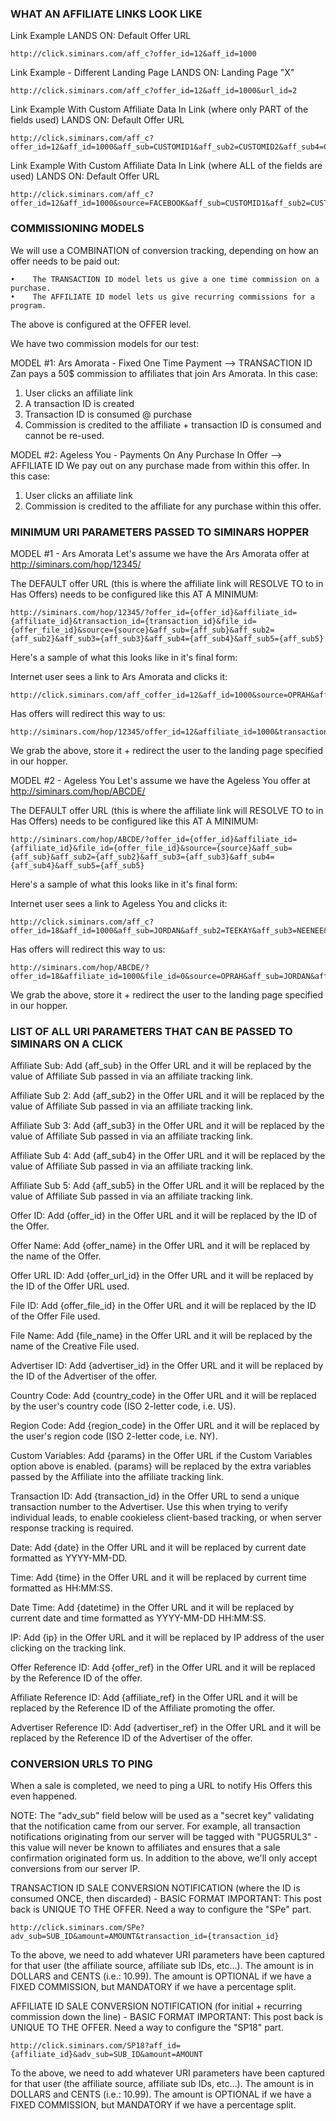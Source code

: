 ### WHAT AN AFFILIATE LINKS LOOK LIKE

Link Example 
LANDS ON: Default Offer URL
```
http://click.siminars.com/aff_c?offer_id=12&aff_id=1000
```
Link Example - Different Landing Page
LANDS ON: Landing Page "X" 
```
http://click.siminars.com/aff_c?offer_id=12&aff_id=1000&url_id=2
```
Link Example With Custom Affiliate Data In Link (where only PART of the fields used)
LANDS ON: Default Offer URL
```
http://click.siminars.com/aff_c?offer_id=12&aff_id=1000&aff_sub=CUSTOMID1&aff_sub2=CUSTOMID2&aff_sub4=CUSTOMID4
```
Link Example With Custom Affiliate Data In Link (where ALL of the fields are used)
LANDS ON: Default Offer URL
```
http://click.siminars.com/aff_c?offer_id=12&aff_id=1000&source=FACEBOOK&aff_sub=CUSTOMID1&aff_sub2=CUSTOMID2&aff_sub3=CUSTOMID3&aff_sub4=CUSTOMID4&aff_sub5=CUSTOMID5
```

### COMMISSIONING MODELS
We will use a COMBINATION of conversion tracking, depending on how an offer needs to be paid out: 

    •    The TRANSACTION ID model lets us give a one time commission on a purchase.
    •    The AFFILIATE ID model lets us give recurring commissions for a program. 

The above is configured at the OFFER level. 

We have two commission models for our test: 

MODEL #1: Ars Amorata - Fixed One Time Payment --> TRANSACTION ID
Zan pays a 50$ commission to affiliates that join Ars Amorata. In this case: 
1) User clicks an affiliate link
2) A transaction ID is created
3) Transaction ID is consumed @ purchase
4) Commission is credited to the affiliate + transaction ID is consumed and cannot be re-used.

MODEL #2: Ageless You - Payments On Any Purchase In Offer --> AFFILIATE ID
We pay out on any purchase made from within this offer. In this case: 
1) User clicks an affiliate link
2) Commission is credited to the affiliate for any purchase within this offer.

### MINIMUM URI PARAMETERS PASSED TO SIMINARS HOPPER

MODEL #1 - Ars Amorata
Let's assume we have the Ars Amorata offer at http://siminars.com/hop/12345/ 

The DEFAULT offer URL (this is where the affiliate link will RESOLVE TO to in Has Offers) needs to be configured like this AT A MINIMUM:
```
http://siminars.com/hop/12345/?offer_id={offer_id}&affiliate_id={affiliate_id}&transaction_id={transaction_id}&file_id={offer_file_id}&source={source}&aff_sub={aff_sub}&aff_sub2={aff_sub2}&aff_sub3={aff_sub3}&aff_sub4={aff_sub4}&aff_sub5={aff_sub5}
```

Here's a sample of what this looks like in it's final form: 

Internet user sees a link to Ars Amorata and clicks it:
```
http://click.siminars.com/aff_coffer_id=12&aff_id=1000&source=OPRAH&aff_sub=PIYUSH&aff_sub2=MONEET&aff_sub3=NEERAJ&aff_sub4=THOMAS&aff_sub5=BHARAT
```

Has offers will redirect this way to us: 
```
http://siminars.com/hop/12345/offer_id=12&affiliate_id=1000&transaction_id=1026fd3bd1b5f32bc6af6f0d319500&file_id=0&source=OPRAH&aff_sub=PIYUSH&aff_sub2=MONEET&aff_sub3=NEERAJ&aff_sub4=THOMAS&aff_sub5=BHARAT
```

We grab the above, store it + redirect the user to the landing page specified in our hopper. 

MODEL #2 - Ageless You
Let's assume we have the Ageless You offer at http://siminars.com/hop/ABCDE/ 

The DEFAULT offer URL (this is where the affiliate link will RESOLVE TO to in Has Offers) needs to be configured like this AT A MINIMUM:
```
http://siminars.com/hop/ABCDE/?offer_id={offer_id}&affiliate_id={affiliate_id}&file_id={offer_file_id}&source={source}&aff_sub={aff_sub}&aff_sub2={aff_sub2}&aff_sub3={aff_sub3}&aff_sub4={aff_sub4}&aff_sub5={aff_sub5}
```

Here's a sample of what this looks like in it's final form: 

Internet user sees a link to Ageless You and clicks it:
```
http://click.siminars.com/aff_c?offer_id=18&aff_id=1000&aff_sub=JORDAN&aff_sub2=TEEKAY&aff_sub3=NEENEE&aff_sub4=MONEEE&aff_sub5=PEEPEE&source=OPRAH
```

Has offers will redirect this way to us: 
```
http://siminars.com/hop/ABCDE/?offer_id=18&affiliate_id=1000&file_id=0&source=OPRAH&aff_sub=JORDAN&aff_sub2=TEEKAY&aff_sub3=NEENEE&aff_sub4=MONEEE&aff_sub5=PEEPEE
```

We grab the above, store it + redirect the user to the landing page specified in our hopper. 

### LIST OF ALL URI PARAMETERS THAT CAN BE PASSED TO SIMINARS ON A CLICK
Affiliate Sub: Add {aff_sub} in the Offer URL and it will be replaced by the value of Affiliate Sub passed in via an affiliate tracking link.

Affiliate Sub 2: Add {aff_sub2} in the Offer URL and it will be replaced by the value of Affiliate Sub passed in via an affiliate tracking link.

Affiliate Sub 3: Add {aff_sub3} in the Offer URL and it will be replaced by the value of Affiliate Sub passed in via an affiliate tracking link.

Affiliate Sub 4: Add {aff_sub4} in the Offer URL and it will be replaced by the value of Affiliate Sub passed in via an affiliate tracking link.

Affiliate Sub 5: Add {aff_sub5} in the Offer URL and it will be replaced by the value of Affiliate Sub passed in via an affiliate tracking link.

Offer ID: Add {offer_id} in the Offer URL and it will be replaced by the ID of the Offer.

Offer Name: Add {offer_name} in the Offer URL and it will be replaced by the name of the Offer.

Offer URL ID: Add {offer_url_id} in the Offer URL and it will be replaced by the ID of the Offer URL used.

File ID: Add {offer_file_id} in the Offer URL and it will be replaced by the ID of the Offer File used.

File Name: Add {file_name} in the Offer URL and it will be replaced by the name of the Creative File used.

Advertiser ID: Add {advertiser_id} in the Offer URL and it will be replaced by the ID of the Advertiser of the offer.

Country Code: Add {country_code} in the Offer URL and it will be replaced by the user's country code (ISO 2-letter code, i.e. US).

Region Code: Add {region_code} in the Offer URL and it will be replaced by the user's region code (ISO 2-letter code, i.e. NY).

Custom Variables: Add {params} in the Offer URL if the Custom Variables option above is enabled. {params} will be replaced by the extra variables passed by the Affiliate into the affiliate tracking link.

Transaction ID: Add {transaction_id} in the Offer URL to send a unique transaction number to the Advertiser. Use this when trying to verify individual leads, to enable cookieless client-based tracking, or when server response 
tracking is required.

Date: Add {date} in the Offer URL and it will be replaced by current date formatted as YYYY-MM-DD.

Time: Add {time} in the Offer URL and it will be replaced by current time formatted as HH:MM:SS.

Date Time: Add {datetime} in the Offer URL and it will be replaced by current date and time formatted as YYYY-MM-DD HH:MM:SS.

IP: Add {ip} in the Offer URL and it will be replaced by IP address of the user clicking on the tracking link.

Offer Reference ID: Add {offer_ref} in the Offer URL and it will be replaced by the Reference ID of the offer.

Affiliate Reference ID: Add {affiliate_ref} in the Offer URL and it will be replaced by the Reference ID of the Affiliate promoting the offer.

Advertiser Reference ID: Add {advertiser_ref} in the Offer URL and it will be replaced by the Reference ID of the Advertiser of the offer.

### CONVERSION URLS TO PING
When a sale is completed, we need to ping a URL to notify His Offers this even happened. 

NOTE: The "adv_sub" field below will be used as a "secret key" validating that the notification came from our server. For example, all transaction notifications originating from our server will be tagged with "PUG5RUL3" - this value will never be known to affiliates and ensures that a sale confirmation originated form us. In addition to the above, we'll only accept conversions from our server IP. 

TRANSACTION ID SALE CONVERSION  NOTIFICATION (where the ID is consumed ONCE, then discarded) - BASIC FORMAT
IMPORTANT: This post back is UNIQUE TO THE OFFER.  Need a way to configure the "SPe" part.
```
http://click.siminars.com/SPe?adv_sub=SUB_ID&amount=AMOUNT&transaction_id={transaction_id}
```

To the above, we need to add whatever URI parameters have been captured for that user (the affiliate source, affiliate sub IDs, etc…). The amount is in DOLLARS and CENTS (i.e.: 10.99). The amount is OPTIONAL if we have a FIXED COMMISSION, but MANDATORY if we have a percentage split. 

AFFILIATE ID SALE CONVERSION  NOTIFICATION (for initial + recurring commission down the line) - BASIC FORMAT
IMPORTANT: This post back is UNIQUE TO THE OFFER.  Need a way to configure the "SP18" part. 
```
http://click.siminars.com/SP18?aff_id={affiliate_id}&adv_sub=SUB_ID&amount=AMOUNT
```

To the above, we need to add whatever URI parameters have been captured for that user (the affiliate source, affiliate sub IDs, etc…). The amount is in DOLLARS and CENTS (i.e.: 10.99). The amount is OPTIONAL if we have a FIXED COMMISSION, but MANDATORY if we have a percentage split. 
